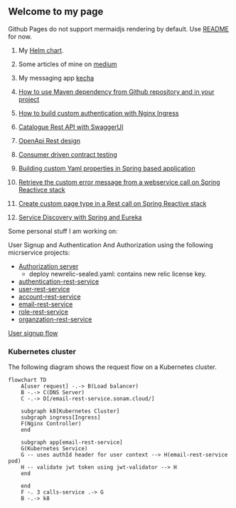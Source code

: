 ## Welcome to my page
Github Pages do not support mermaidjs rendering by default. Use 
[README](https://github.com/sonamsamdupkhangsar/sonamsamdupkhangsar.github.io) for now.

1. My [Helm chart](https://github.com/sonamsamdupkhangsar/sonam-helm-chart).
2. Some articles of mine on [medium](https://medium.com/@sonamhava) 
3. My messaging app [kecha](https://kecha.sonam.cloud)
4. [How to use Maven dependency from Github repository and in your project](/pulling-down-github-maven-library/README.md)
5. [How to build custom authentication with Nginx Ingress](/custom-nginx-authentication-with-auth-url-annotation/README.md)

6. [Catalogue Rest API with SwaggerUI](./rest-api-catalog-swaggerui/README.md)
7. [OpenApi Rest design](./rest-api-spec-with-openapi)
8. [Consumer driven contract testing](./rest-api-contract-driven-testing/README.md)
9. [Building custom Yaml properties in Spring based application](/java-spring-stuff/building-custom-yaml-properties/README.md)
10. [Retrieve the custom error message from a webservice call on Spring Reactivce stack](/java-spring-stuff/get-error-message-in-webclient-error/README.md)
11. [Create custom page type in a Rest call on Spring Reactive stack](/java-spring-stuff/map-page-response-from-webclient/README.md) 
12. [Service Discovery with Spring and Eureka](/service-discovery/README.md)


Some personal stuff I am working on:

User Signup and Authentication And Authorization using the following micrservice projects:
* [Authorization server](https://github.com/sonamsamdupkhangsar/authorization) 
   - deploy newrelic-sealed.yaml: contains new relic license key.
* [authentication-rest-service](https://github.com/sonamsamdupkhangsar/authentication-rest-service)
* [user-rest-service](https://github.com/sonamsamdupkhangsar/user-rest-service)
* [account-rest-service](https://github.com/sonamsamdupkhangsar/account-rest-service)
* [email-rest-service](https://github.com/sonamsamdupkhangsar/email-rest-service)
* [role-rest-service](https://github.com/sonamsamdupkhangsar/role-rest-service)
* [organzation-rest-service]((https://github.com/sonamsamdupkhangsar/organization-rest-service))



[User signup flow](/microservices/user-signup-activation-flow/README.md) 

### Kubernetes cluster
The following diagram shows the request flow on a Kubernetes cluster.

```mermaid!
flowchart TD
    A[user request] -.-> B(Load balancer)
    B -.-> C(DNS Server)
    C -.-> D[/email-rest-service.sonam.cloud/]

    subgraph k8[Kubernetes Cluster]
    subgraph ingress[Ingress]
    F(Nginx Controller)
    end

    subgraph app[email-rest-service]
    G(Kubernetes Service)
    G -- uses authId header for user context --> H(email-rest-service pod)
    H -- validate jwt token using jwt-validator --> H
    end    
    
    end
    F -. 3 calls-service .-> G
    B -.-> k8
    
```